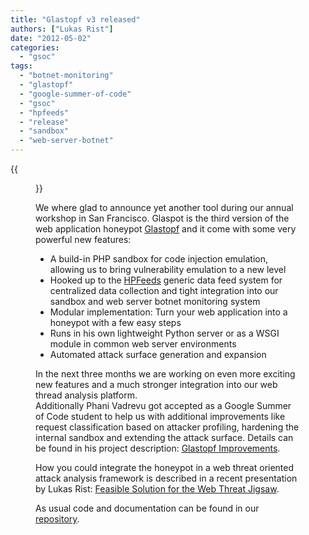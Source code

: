 ```yaml
---
title: "Glastopf v3 released"
authors: ["Lukas Rist"]
date: "2012-05-02"
categories: 
  - "gsoc"
tags: 
  - "botnet-monitoring"
  - "glastopf"
  - "google-summer-of-code"
  - "gsoc"
  - "hpfeeds"
  - "release"
  - "sandbox"
  - "web-server-botnet"
---
```

{{<figure src="images/banner.png" alt="Banner" width="50%">}}

We where glad to announce yet another tool during our annual workshop in San Francisco. Glaspot is the third version of the web application honeypot [Glastopf](http://glastopf.org "Glastopf") and it come with some very powerful new features:  

- A build-in PHP sandbox for code injection emulation, allowing us to bring vulnerability emulation to a new level
- Hooked up to the [HPFeeds](http://hpfeeds.honeycloud.net/ "HPFeeds") generic data feed system for centralized data collection and tight integration into our sandbox and web server botnet monitoring system
- Modular implementation: Turn your web application into a honeypot with a few easy steps
- Runs in his own lightweight Python server or as a WSGI module in common web server environments
- Automated attack surface generation and expansion

In the next three months we are working on even more exciting new features and a much stronger integration into our web thread analysis platform.  
Additionally Phani Vadrevu got accepted as a Google Summer of Code student to help us with additional improvements like request classification based on attacker profiling, hardening the internal sandbox and extending the attack surface. Details can be found in his project description: [Glastopf Improvements](https://honeynet.org/gsoc/slot14 "Glastopf Improvements").  

How you could integrate the honeypot in a web threat oriented attack analysis framework is described in a recent presentation by Lukas Rist: [Feasible Solution for the Web Threat Jigsaw](http://www.youtube.com/watch?v=kipxPRXKlXY "Feasible Solution for the Web Threat Jigsaw").  
  
As usual code and documentation can be found in our [repository](http://dev.glastopf.org/projects/glaspot/ "Glaspot Repository").
